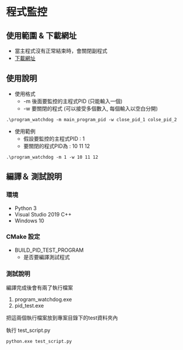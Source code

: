 # 程式監控

## 使用範圍 & 下載網址

- 當主程式沒有正常結束時，會關閉副程式
- [下載網址](https://github.com/IDK-Silver/Program_Watchdog/releases/download/1.0/win_executable.zip)



## 使用說明

- 使用格式
  - -m 後面要監控的主程式PID (只能輸入一個)
  - -w  要關閉的程式 (可以接受多個數入, 每個輸入以空白分開)

```
.\program_watchdog -m main_program_pid -w close_pid_1 colse_pid_2
```

- 使用範例
  - 假設要監控的主程式PID : 1
  - 要關閉的程式PID為 : 10 11 12
```
.\program_watchdog -m 1 -w 10 11 12
```



## 編譯＆ 測試說明 

### 環境

- Python 3
- Visual Studio 2019 C++
- Windows 10

### CMake 設定

- BUILD_PID_TEST_PROGRAM
  - 是否要編譯測試程式

### 測試說明

編譯完成後會有兩了執行檔案

1. program_watchdog.exe
2. pid_test.exe

把這兩個執行檔案放到專案目錄下的test資料夾內

執行 test_script.py

```
python.exe test_script.py
```



